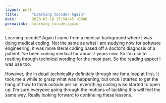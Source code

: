 ```yaml
---
layout: post
title:      "Learning tocode? Again"
date:       2020-03-18 15:54:45 +0000
permalink:  learning_tocode_again
---
```


Learning tocode? Again
I came from a medical background where I was doing medical coding.
Not the same as what I am studying now for software engineering, it was more literal coding based off a doctor’s diagnosis of a patient.I've been coding medical for about 7 years now.   So I'm use to reading through technical wording for the most part. So the reading aspect I was use too. 

However, the in detail technicality definitely through me for a loop at first. It took me a while to grasp what was happening, but once I started to get the hang of how to think outside per se, everything coding wise started to open up. I'm sure everyone going through the motions of tackling this will feel the same way. Really looking forward to continuing these lessons. 
